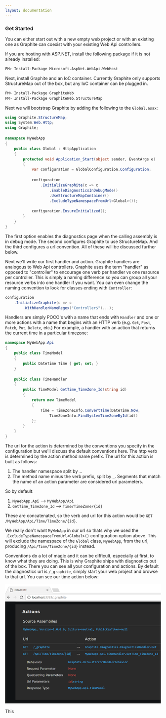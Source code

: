 ```yaml
---
layout: documentation
---
```


### Get Started

You can either start out with a new empty web project or with an existing one as Graphite can coexist with your existing Web Api controllers.

If you are hosting with ASP.NET, install the following package if it is not already installed:

```bash
PM> Install-Package Microsoft.AspNet.WebApi.WebHost
```

Next, install Graphite and an IoC container. Currently Graphite only supports StructureMap out of the box, but any IoC container can be plugged in.

```bash
PM> Install-Package GraphiteWeb
PM> Install-Package GraphiteWeb.StructureMap
```

Next we will bootstrap Graphite by adding the following to the `Global.asax`:

```csharp
using Graphite.StructureMap;
using System.Web.Http;
using Graphite;

namespace MyWebApp
{
    public class Global : HttpApplication
    {
        protected void Application_Start(object sender, EventArgs e)
        {
            var configuration = GlobalConfiguration.Configuration;

            configuration
                .InitializeGraphite(c => c
                    .EnableDiagnosticsInDebugMode()
                    .UseStructureMapContainer()
                    .ExcludeTypeNamespaceFromUrl<Global>());

            configuration.EnsureInitialized();
        }
    }
}
```

The first option enables the diagnostics page when the calling assembly is in debug mode. The second configures Graphite to use StructureMap. And the third configures a url convention. All of these will be discussed further below.

Next we'll write our first handler and action. Graphite handlers are analogous to Web Api controllers. Graphite uses the term "handler" as opposed to "controller" to encourage one verb per handler vs one resource per controller. This is simply a naming difference so you can group all your resource verbs into one handler if you want. You can even change the naming convention to look for classes ending with `Controller`: 

```csharp
configuration
    .InitializeGraphite(c => c
        .WithHandlerNameRegex("Controller$")...);
```

Handlers are simply POCO's with a name that ends with `Handler` and one or more actions with a name that begins with an HTTP verb (e.g. `Get`, `Post`, `Patch`, `Put`, `Delete`, etc.) For example, a handler with an action that returns the current time in a particular timezone:

```csharp
namespace MyWebApp.Api
{
    public class TimeModel
    {
        public DateTime Time { get; set; }
    }

    public class TimeHandler
    {
        public TimeModel GetTime_TimeZone_Id(string id)
        {
            return new TimeModel
            {
                Time = TimeZoneInfo.ConvertTime(DateTime.Now,
                    TimeZoneInfo.FindSystemTimeZoneById(id))
            };
        }
    }
}
```

The url for the action is determined by the conventions you specify in the configuration but we'll discuss the default conventions here. The http verb is determined by the action method name prefix. The url for this action is built as follows:

1. The handler namespace split by `.`.
2. The method name minus the verb prefix, split by `_`. Segments that match the name of an action parameter are considered url parameters.

So by default:

1. `MyWebApp.Api` --> `MyWebApp/Api`
2. `GetTime_TimeZone_Id` --> `Time/TimeZone/{id}`

These are concatenated, so the verb and url for this action would be `GET /MyWebApp/Api/Time/TimeZone/{id}`. 

We really don't want `MyWebApp` in our url so thats why we used the `.ExcludeTypeNamespaceFromUrl<Global>()` configuration option above. This will exclude the namespace of the `Global` class, `MyWebApp`, from the url, producing `/Api/Time/TimeZone/{id}` instead.

Conventions do a lot of magic and it can be difficult, especially at first, to know what they are doing. This is why Graphite ships with diagnostics out of the box. There you can see all your configuration and actions. By default the diagnostics url is `/_graphite`, simply start your web project and browse to that url. You can see our time action below:

![Diagnostics](img/diagnostics.png)

This